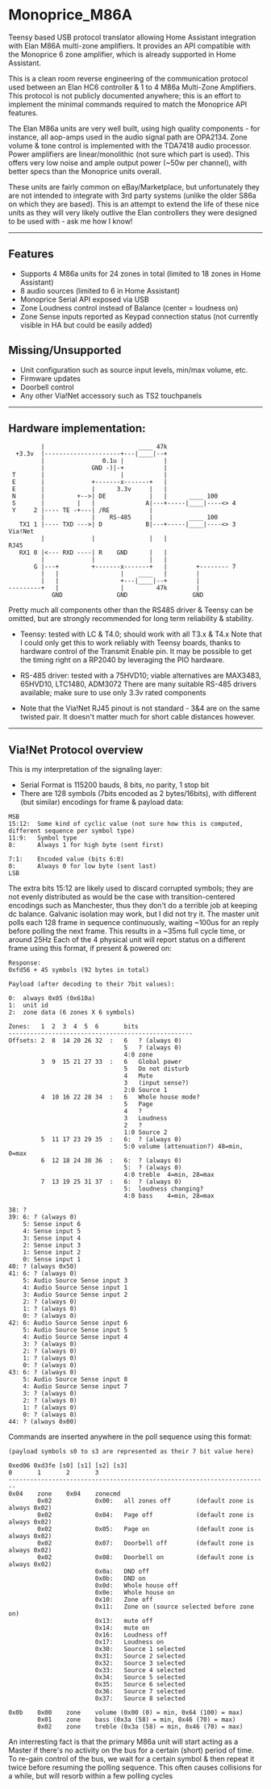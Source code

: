 # Monoprice_M86A
Teensy based USB protocol translator allowing Home Assistant integration with Elan M86A multi-zone amplifiers.
It provides an API compatible with the Monoprice 6 zone amplifier, which is already supported in Home Assistant.

This is a clean room reverse engineering of the communication protocol used between an Elan HC6 controller & 1 to 4 M86a Multi-Zone Amplifiers.
This protocol is not publicly documented anywhere; this is an effort to implement the minimal commands required to match the Monoprice API features.

The Elan M86a units are very well built, using high quality components - for instance, all aop-amps used in the audio signal path are OPA2134.
Zone volume & tone control is implemented with the TDA7418 audio processor. Power amplifiers are linear/monolithic (not sure which part is used).
This offers very low noise and ample output power (~50w per channel), with better specs than the Monoprice units overall.

These units are fairly common on eBay/Marketplace, but unfortunately they are not intended to integrate with 3rd party systems (unlike the older S86a on which they are based).
This is an attempt to extend the life of these nice units as they will very likely outlive the Elan controllers they were designed to be used with - ask me how I know! 

---
## Features
- Supports 4 M86a units for 24 zones in total (limited to 18 zones in Home Assistant)
- 8 audio sources (limited to 6 in Home Assistant)
- Monoprice Serial API exposed via USB
- Zone Loudness control instead of Balance (center = loudness on)
- Zone Sense inputs reported as Keypad connection status (not currently visible in HA but could be easily added)

## Missing/Unsupported
- Unit configuration such as source input levels, min/max volume, etc.
- Firmware updates
- Doorbell control
- Any other Via!Net accessory such as TS2 touchpanels
---
## Hardware implementation:

```
         |                          ____ 47k
  +3.3v  |---------------------+---|____|--+
         |                0.1u |           |
         |             GND -)|-+           |
 T       |                     |           |
 E       |             +-------x-------+   |
 E       |             |      3.3v     |   |
 N       |         +-->| DE            |   |      ____ 100
 S       |         |   |              A|---+-----|____|----<> 4
 Y     2 |---- TE -+---| /RE           |
         |             |    RS-485     |          ____ 100
   TX1 1 |---- TXD --->| D            B|---+-----|____|----<> 3   Via!Net
         |             |               |   |                        RJ45
   RX1 0 |<--- RXD ----| R    GND      |   |
         |             |               |   |
       G |---+         +-------x-------+   |        +-------- 7
         |   |                 |    ____   |        |
         |   |                 +---|____|--+        |
---------+   |                 |         47k        |
            GND               GND                  GND

```

Pretty much all components other than the RS485 driver & Teensy can be omitted, but are strongly recommended for long term reliability & stability.

- Teensy: tested with LC & T4.0; should work with all T3.x & T4.x
  Note that I could only get this to work reliably with Teensy boards, thanks to hardware control of the Transmit Enable pin.
  It may be possible to get the timing right on a RP2040 by leveraging the PIO hardware.
  
- RS-485 driver: tested with a 75HVD10; viable alternatives are MAX3483, 65HVD10, LTC1480, ADM3072
  There are many suitable RS-485 drivers available; make sure to use only 3.3v rated components

- Note that the Via!Net RJ45 pinout is not standard - 3&4 are on the same twisted pair.
  It doesn't matter much for short cable distances however.
---
## Via!Net Protocol overview
This is my interpretation of the signaling layer:
- Serial Format is 115200 bauds, 8 bits, no parity, 1 stop bit 
- There are 128 symbols (7bits encoded as 2 bytes/16bits), with different (but similar) encodings for frame & payload data:
```
MSB
15:12:  Some kind of cyclic value (not sure how this is computed, different sequence per symbol type)
11:9:   Symbol type
8:      Always 1 for high byte (sent first)

7:1:    Encoded value (bits 6:0)
0:      Always 0 for low byte (sent last)
LSB
```
The extra bits 15:12 are likely used to discard corrupted symbols; they are not evenly distributed as would be the case with transition-centered encodings such as Manchester, thus they don't do a terrible job at keeping dc balance. Galvanic isolation may work, but I did not try it.
The master unit polls each 128 frame in sequence continuously, waiting ~100us for an reply before polling the next frame. This results in a ~35ms full cycle time, or around 25Hz
Each of the 4 physical unit will report status on a different frame using this format, if present & powered on:
```
Response:
0xfd56 + 45 symbols (92 bytes in total)

Payload (after decoding to their 7bit values):

0:  always 0x05 (0x610a)
1:  unit id 
2:  zone data (6 zones X 6 symbols)

Zones:   1  2  3  4  5  6       bits
---------------------------------------------------
Offsets: 2  8  14 20 26 32  :   6   ? (always 0)
                                5   ? (always 0)
                                4:0 zone
         3  9  15 21 27 33  :   6   Global power
                                5   Do not disturb
                                4   Mute
                                3   (input sense?)
                                2:0 Source 1
         4  10 16 22 28 34  :   6   Whole house mode?
                                5   Page
                                4   ?
                                3   Loudness
                                2   ?
                                1:0 Source 2
         5  11 17 23 29 35  :   6:  ? (always 0)
                                5:0 volume (attenuation?) 48=min, 0=max
         6  12 18 24 30 36  :   6:  ? (always 0)
                                5:  ? (always 0)
                                4:0 treble  4=min, 28=max
         7  13 19 25 31 37  :   6:  ? (always 0)
                                5:  loudness changing?
                                4:0 bass    4=min, 28=max

38: ?
39: 6: ? (always 0)
    5: Sense input 6
    4: Sense input 5
    3: Sense input 4
    2: Sense input 3
    1: Sense input 2
    0: Sense input 1
40: ? (always 0x50)
41: 6: ? (always 0)
    5: Audio Source Sense input 3
    4: Audio Source Sense input 1
    3: Audio Source Sense input 2
    2: ? (always 0)
    1: ? (always 0)
    0: ? (always 0)
42: 6: Audio Source Sense input 6
    5: Audio Source Sense input 5
    4: Audio Source Sense input 4
    3: ? (always 0)
    2: ? (always 0)
    1: ? (always 0)
    0: ? (always 0)
43: 6: ? (always 0)
    5: Audio Source Sense input 8
    4: Audio Source Sense input 7
    3: ? (always 0)
    2: ? (always 0)
    1: ? (always 0)
    0: ? (always 0)
44: ? (always 0x00)
```

Commands are inserted anywhere in the poll sequence using this format:
```
(payload symbols s0 to s3 are represented as their 7 bit value here)

0xed06 0xd3fe [s0] [s1] [s2] [s3]
0       1       2       3
------------------------------------------------------------------------
0x04    zone    0x04    zonecmd
        0x02            0x00:   all zones off       (default zone is always 0x02)
        0x02            0x04:   Page off            (default zone is always 0x02)
        0x02            0x05:   Page on             (default zone is always 0x02)
        0x02            0x07:   Doorbell off        (default zone is always 0x02)
        0x02            0x08:   Doorbell on         (default zone is always 0x02)
                        0x0a:   DND off
                        0x0b:   DND on
                        0x0d:   Whole house off
                        0x0e:   Whole house on
                        0x10:   Zone off
                        0x11:   Zone on (source selected before zone on)
                        0x13:   mute off
                        0x14:   mute on
                        0x16:   Loudness off
                        0x17:   Loudness on
                        0x30:   Source 1 selected
                        0x31:   Source 2 selected
                        0x32:   Source 3 selected
                        0x33:   Source 4 selected
                        0x34:   Source 5 selected
                        0x35:   Source 6 selected
                        0x36:   Source 7 selected
                        0x37:   Source 8 selected
                                
0x0b    0x00    zone    volume (0x00 (0) = min, 0x64 (100) = max)
        0x01    zone    bass (0x3a (58) = min, 0x46 (70) = max)
        0x02    zone    treble (0x3a (58) = min, 0x46 (70) = max)
```
An interresting fact is that the primary M86a unit will start acting as a Master if there's no activity on the bus for a certain (short) period of time.
To re-gain control of the bus, we wait for a certain symbol & then repeat it twice before resuming the polling sequence.
This often causes collisions for a while, but will resorb within a few polling cycles
